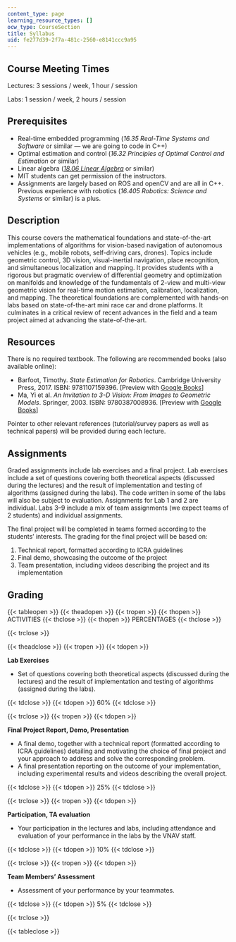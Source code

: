 ```yaml
---
content_type: page
learning_resource_types: []
ocw_type: CourseSection
title: Syllabus
uid: fe277d39-2f7a-481c-2560-e8141ccc9a95
---
```


Course Meeting Times
--------------------

Lectures: 3 sessions / week, 1 hour / session

Labs: 1 session / week, 2 hours / session

Prerequisites
-------------

*   Real-time embedded programming (_16.35 Real-Time Systems and Software_ or similar — we are going to code in C++)
*   Optimal estimation and control (_16.32 Principles of Optimal Control and Estimation_ or similar)
*   Linear algebra (_[18.06 Linear Algebra](/courses/18-06-linear-algebra-spring-2010/)_ or similar)
*   MIT students can get permission of the instructors.
*   Assignments are largely based on ROS and openCV and are all in C++. Previous experience with robotics (_16.405 Robotics: Science and Systems_ or similar) is a plus.

Description
-----------

This course covers the mathematical foundations and state-of-the-art implementations of algorithms for vision-based navigation of autonomous vehicles (e.g., mobile robots, self-driving cars, drones). Topics include geometric control, 3D vision, visual-inertial navigation, place recognition, and simultaneous localization and mapping. It provides students with a rigorous but pragmatic overview of differential geometry and optimization on manifolds and knowledge of the fundamentals of 2-view and multi-view geometric vision for real-time motion estimation, calibration, localization, and mapping. The theoretical foundations are complemented with hands-on labs based on state-of-the-art mini race car and drone platforms. It culminates in a critical review of recent advances in the field and a team project aimed at advancing the state-of-the-art.

Resources
---------

There is no required textbook. The following are recommended books (also available online):

*   Barfoot, Timothy. _State Estimation for Robotics_. Cambridge University Press, 2017. ISBN: 9781107159396. \[Preview with [Google Books](https://www.google.com/books/edition/State_Estimation_for_Robotics/EpsqDwAAQBAJ?hl=en&gbpv=0)\]
*   Ma, Yi et al. _An Invitation to 3-D Vision: From Images to Geometric Models_. Springer, 2003. ISBN: 9780387008936. \[Preview with [Google Books](https://www.google.com/books/edition/An_Invitation_to_3_D_Vision/6tUqQmwan4UC?hl=en&gbpv=0)\]

Pointer to other relevant references (tutorial/survey papers as well as technical papers) will be provided during each lecture.

Assignments
-----------

Graded assignments include lab exercises and a final project. Lab exercises include a set of questions covering both theoretical aspects (discussed during the lectures) and the result of implementation and testing of algorithms (assigned during the labs). The code written in some of the labs will also be subject to evaluation. Assignments for Lab 1 and 2 are individual. Labs 3–9 include a mix of team assignments (we expect teams of 2 students) and individual assignments.

The final project will be completed in teams formed according to the students’ interests. The grading for the final project will be based on:

1.  Technical report, formatted according to ICRA guidelines
2.  Final demo, showcasing the outcome of the project
3.  Team presentation, including videos describing the project and its implementation

Grading
-------

{{< tableopen >}}
{{< theadopen >}}
{{< tropen >}}
{{< thopen >}}
ACTIVITIES
{{< thclose >}}
{{< thopen >}}
PERCENTAGES
{{< thclose >}}

{{< trclose >}}

{{< theadclose >}}
{{< tropen >}}
{{< tdopen >}}


**Lab Exercises**

*   Set of questions covering both theoretical aspects (discussed during the lectures) and the result of implementation and testing of algorithms (assigned during the labs).


{{< tdclose >}}
{{< tdopen >}}
60%
{{< tdclose >}}

{{< trclose >}}
{{< tropen >}}
{{< tdopen >}}


**Final Project Report, Demo, Presentation**

*   A final demo, together with a technical report (formatted according to ICRA guidelines) detailing and motivating the choice of final project and your approach to address and solve the corresponding problem.
*   A final presentation reporting on the outcome of your implementation, including experimental results and videos describing the overall project.


{{< tdclose >}}
{{< tdopen >}}
25%
{{< tdclose >}}

{{< trclose >}}
{{< tropen >}}
{{< tdopen >}}


**Participation, TA evaluation**

*   Your participation in the lectures and labs, including attendance and evaluation of your performance in the labs by the VNAV staff.


{{< tdclose >}}
{{< tdopen >}}
10%
{{< tdclose >}}

{{< trclose >}}
{{< tropen >}}
{{< tdopen >}}


**Team Members’ Assessment**

*   Assessment of your performance by your teammates.


{{< tdclose >}}
{{< tdopen >}}
5%
{{< tdclose >}}

{{< trclose >}}

{{< tableclose >}}